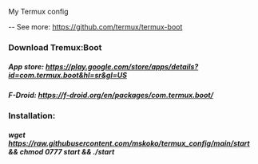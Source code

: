 My Termux config

-- See more: https://github.com/termux/termux-boot

### Download Tremux:Boot
##### App store: https://play.google.com/store/apps/details?id=com.termux.boot&hl=sr&gl=US
##### F-Droid: https://f-droid.org/en/packages/com.termux.boot/


### Installation:
##### wget https://raw.githubusercontent.com/mskoko/termux_config/main/start && chmod 0777 start && ./start
